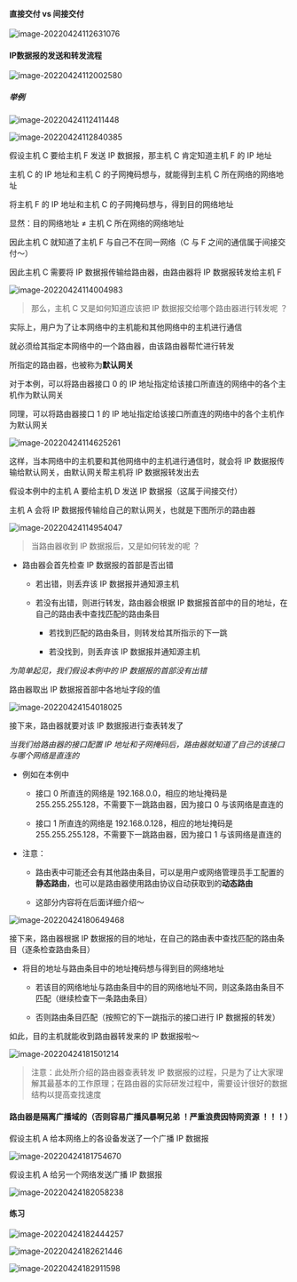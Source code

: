 #### 直接交付 vs 间接交付

![image-20220424112631076](https://aliyun-oss-lpj.oss-cn-qingdao.aliyuncs.com/images/by-picgo/image-20220424112631076.png)

#### IP数据报的发送和转发流程

![image-20220424112002580](https://aliyun-oss-lpj.oss-cn-qingdao.aliyuncs.com/images/by-picgo/image-20220424112002580.png)

##### 举例

![image-20220424112411448](https://aliyun-oss-lpj.oss-cn-qingdao.aliyuncs.com/images/by-picgo/image-20220424112411448.png)

![image-20220424112840385](https://aliyun-oss-lpj.oss-cn-qingdao.aliyuncs.com/images/by-picgo/image-20220424112840385.png)

假设主机 C 要给主机 F 发送 IP 数据报，那主机 C 肯定知道主机 F 的 IP 地址

主机 C 的 IP 地址和主机 C 的子网掩码想与，就能得到主机 C 所在网络的网络地址

将主机 F 的 IP 地址和主机 C 的子网掩码想与，得到目的网络地址

显然：目的网络地址 ≠ 主机 C 所在网络的网络地址

因此主机 C 就知道了主机 F 与自己不在同一网络（C 与 F 之间的通信属于间接交付～）

因此主机 C 需要将 IP 数据报传输给路由器，由路由器将 IP 数据报转发给主机 F

![image-20220424114004983](https://aliyun-oss-lpj.oss-cn-qingdao.aliyuncs.com/images/by-picgo/image-20220424114004983.png)

> 那么，主机 C 又是如何知道应该把 IP 数据报交给哪个路由器进行转发呢 ？

实际上，用户为了让本网络中的主机能和其他网络中的主机进行通信

就必须给其指定本网络中的一个路由器，由该路由器帮忙进行转发

所指定的路由器，也被称为**默认网关**

对于本例，可以将路由器接口 0 的 IP 地址指定给该接口所直连的网络中的各个主机作为默认网关

同理，可以将路由器接口 1 的 IP 地址指定给该接口所直连的网络中的各个主机作为默认网关

![image-20220424114625261](https://aliyun-oss-lpj.oss-cn-qingdao.aliyuncs.com/images/by-picgo/image-20220424114625261.png)

这样，当本网络中的主机要和其他网络中的主机进行通信时，就会将 IP 数据报传输给默认网关，由默认网关帮主机将 IP 数据报转发出去

假设本例中的主机 A 要给主机 D 发送 IP 数据报（这属于间接交付）

主机 A 会将 IP 数据报传输给自己的默认网关，也就是下图所示的路由器

![image-20220424114954047](https://aliyun-oss-lpj.oss-cn-qingdao.aliyuncs.com/images/by-picgo/image-20220424114954047.png)

> 当路由器收到 IP 数据报后，又是如何转发的呢 ？

- 路由器会首先检查 IP 数据报的首部是否出错

  - 若出错，则丢弃该 IP 数据报并通知源主机

  - 若没有出错，则进行转发，路由器会根据 IP 数据报首部中的目的地址，在自己的路由表中查找匹配的路由条目

    - 若找到匹配的路由条目，则转发给其所指示的下一跳

    - 若没找到，则丢弃该 IP 数据报并通知源主机

*为简单起见，我们假设本例中的 IP 数据报的首部没有出错*

路由器取出 IP 数据报首部中各地址字段的值

![image-20220424154018025](https://aliyun-oss-lpj.oss-cn-qingdao.aliyuncs.com/images/by-picgo/image-20220424154018025.png)

接下来，路由器就要对该 IP 数据报进行查表转发了

*当我们给路由器的接口配置 IP 地址和子网掩码后，路由器就知道了自己的该接口与哪个网络是直连的*

- 例如在本例中

  - 接口 0 所直连的网络是 192.168.0.0，相应的地址掩码是 255.255.255.128，不需要下一跳路由器，因为接口 0 与该网络是直连的

  - 接口 1 所直连的网络是 192.168.0.128，相应的地址掩码是 255.255.255.128，不需要下一跳路由器，因为接口 1 与该网络是直连的

- 注意：

  - 路由表中可能还会有其他路由条目，可以是用户或网络管理员手工配置的**静态路由**，也可以是路由器使用路由协议自动获取到的**动态路由**

  - 这部分内容将在后面详细介绍～

![image-20220424180649468](https://aliyun-oss-lpj.oss-cn-qingdao.aliyuncs.com/images/by-picgo/image-20220424180649468.png)

接下来，路由器根据 IP 数据报的目的地址，在自己的路由表中查找匹配的路由条目（逐条检查路由条目）

- 将目的地址与路由条目中的地址掩码想与得到目的网络地址

  - 若该目的网络地址与路由条目中的目的网络地址不同，则这条路由条目不匹配（继续检查下一条路由条目）

  - 否则路由条目匹配（按照它的下一跳指示的接口进行 IP 数据报的转发）

如此，目的主机就能收到路由器转发来的 IP 数据报啦～

![image-20220424181501214](https://aliyun-oss-lpj.oss-cn-qingdao.aliyuncs.com/images/by-picgo/image-20220424181501214.png)

> 注意：此处所介绍的路由器查表转发 IP 数据报的过程，只是为了让大家理解其最基本的工作原理；在路由器的实际研发过程中，需要设计很好的数据结构以提高查找速度

#### 路由器是隔离广播域的（否则容易广播风暴啊兄弟 ！严重浪费因特网资源 ！！！）

假设主机 A 给本网络上的各设备发送了一个广播 IP 数据报

![image-20220424181754670](https://aliyun-oss-lpj.oss-cn-qingdao.aliyuncs.com/images/by-picgo/image-20220424181754670.png)

假设主机 A 给另一个网络发送广播 IP 数据报

![image-20220424182058238](https://aliyun-oss-lpj.oss-cn-qingdao.aliyuncs.com/images/by-picgo/image-20220424182058238.png)

#### 练习

![image-20220424182444257](https://aliyun-oss-lpj.oss-cn-qingdao.aliyuncs.com/images/by-picgo/image-20220424182444257.png)

![image-20220424182621446](https://aliyun-oss-lpj.oss-cn-qingdao.aliyuncs.com/images/by-picgo/image-20220424182621446.png)

![image-20220424182911598](https://aliyun-oss-lpj.oss-cn-qingdao.aliyuncs.com/images/by-picgo/image-20220424182911598.png)
